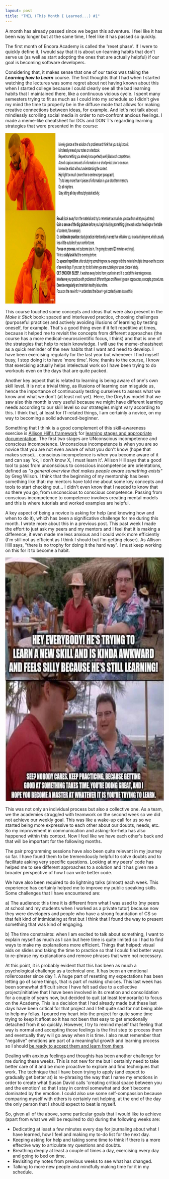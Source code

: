 ```yaml
---
layout: post
title: "TMIL (This Month I Learned...) #1"
---
```

A month has already passed since we began this adventure. I feel like it has been way longer but at the same time, I feel like it has passed so quickly.

The first month of Encora Academy is called the 'reset phase'. If I were to quickly define it, I would say that it is about un-learning habits that don't serve us  (as well as start adopting the ones that are actually helpful) if our goal is becoming software developers. 

Considering that, it makes sense that one of our tasks was taking the ***Learning how to Learn*** course. The first thoughts that I had when I started watching the lectures was some regret about not having known about this when I started college because I could clearly see all the bad learning habits that I maintained there, like a continuous vicious cycle. I spent many semesters trying to fit as much as I could into my schedule so I didn't give my mind the time to properly be in the diffuse mode that allows for making creative connections between ideas, for example. And let's not talk about mindlessly scrolling social media in order to not-confront anxious feelings. I made a meme-like cheatsheet for DOs and DON'T's regarding learning strategies that were presented in the course:

<img src="/img/learninghow2learn.png"  width="960" height="540">

This course touched some concepts and ideas that were also present in the *Make it Stick* book: spaced and interleaved practice, choosing challenges (purposeful practice) and actively avoiding illusions of learning by testing oneself, for example. That's a good thing even if it felt repetitive at times, because it helped me to revisit the concepts from different approaches (the course has a more medical-neuroscientific focus, I think) and that is one of the strategies that help to retain knowledge. I will use the meme-cheatsheet as a quick reminder of the new habits that I want and need to develop. I have been exercising regularly for the last year but whenever I find myself busy, I stop doing it to have 'more time'. Now, thanks to the course, I know that exercising actually helps intelectual work so I have been trying to do workouts even on the days that are quite packed. 

Another key aspect that is related to learning is being aware of one's own skill level. It is not a trivial thing, as illusions of learning can misguide us, hence the importance of continuously testing ourselves to assess what we know and what we don't (at least not yet). Here, the Dreyfus model that we saw also this month is very useful because we might have different learning needs according to our skill level so our strategies might vary according to this. I think that, at least for IT-related things, I am certainly a novice, on my way to becoming a solid advanced-beginner. 

Something that I think is a good complement of this skill-awareness exercise is [Allison Hill's framework](https://youtu.be/757eAoMAAZ8) for [learning stages and appropriate documentation](https://alison.netlify.app/latinr-learn/#38). The first two stages are UNconscious incompetence and conscious incompetence. Unconscious incompetence is when you are so novice that you are not even aware of what you don't know (hope that makes sense)... conscious incompetence is when you become aware of it and can say 'ok, I don't know X, I must learn it'. Allison Hill says that a good tool to pass from unconscious to conscious incompetence are orientations, defined as *"a general overview that makes people aware something exists"* by Greg Wilson. I think that the beginning of my mentorship has been something like that: my mentors have told me about some key concepts and tools to start checking out... I didn't even know that I needed to know that so there you go, from unconscious to conscious competence. Passing from conscious incompetence to competence involves creating mental models and this is where tutorials and worked examples are helpful. 

A key aspect of being a novice is asking for help (and knowing how and when to do it), which has been a significative challenge for me during this month. I wrote more about this in a previous post. This past week I made the effort to just ask my peers and my mentors and I feel that it is making a difference, it even made me less anxious and I could work more efficiently (I'm still not as efficient as I think I should but I'm getting closer). As Allison Hill says, "there is no trophy for doing it the hard way". I must keep working on this for it to become a habit.

<img src="/img/trying2learnanewskill.jpg" width="750" height="771">

This was not only an individual process but also a collective one. As a team, we the academies struggled with teamwork on the second week so we did not achieve our weekly goal. This was like a wake-up call for us so we started being more expressive to each other about our doubts, needs, etc. So my improvement in communication and asking-for-help has also happened within this context. Now I feel like we have each other's back and that will be important for the following months. 

The pair programming sessions have also been quite relevant in my journey so far. I have found them to be tremendously helpful to solve doubts and to facilitate asking very specific questions. Looking at my peers' code has helped me to see different approaches to a solution and it has given me a broader perspective of how I can write better code. 

We have also been required to do lightning talks (almost) each week. This experience has certainly helped me to improve my public speaking skills. Some challenges that I have encountered are: 

a) The audience: this time it is different from what I was used to (my peers at school and my students when I worked as a private tutor) because now they were developers and people who have a strong foundation of CS so that felt kind of intimidating at first but I think that I found the way to present something that was kind of engaging.

b) The time constraints: when I am excited to talk about something, I want to explain myself as much as I can but here time is quite limited so I had to find ways to make my explanations more efficient. Things that helped: visual aids on slides and taking the time to practice so that I could find better ways to re-phrase my explanations and remove phrases that were not necessary.

At this point, it is probably evident that this has been as much a psychological challenge as a technical one. It has been an emotional rollercoaster since day 1. A huge part of resetting my expectations has been letting go of some things, that is part of making choices. This last week has been somewhat difficult since I have felt sad due to a collective project/initiative that I have been involved in its creation and consolidation for a couple of years now, but decided to quit (at least temporarily) to focus on the Academy. This is a decision that I had already made but these last days have been critical for that project and I felt quite sad for not being able to help my fellas. I poured my heart into the project for quite some time trying to keep it afloat so it has not been that easy to get emotionally detached from it so quickly. However, I try to remind myself that feeling that way is normal and accepting those feelings is the first step to process them and eventually they will go away when it is time. I also must remember that "negative" emotions are part of a meaningful growth and learning process so I should [be ready to accept them and learn from them](https://www.facebook.com/susandavidphd/posts/313718106786882). 

Dealing with anxious feelings and thoughts has been another challenge for me during these weeks. This is not new for me but I certainly need to take better care of it and be more proactive to explore and find techniques that work. The technique that I have been trying to apply (and expect to gradually get better at) is re-phrasing the way that I name my emotions in order to create what Susan David calls 'creating critical space between you and the emotion' so that I stay in control somewhat and don't become dominated by the emotion. I could also use some self-compassion because comparing myself with others is certainly not helping, at the end of the day the only person that I should expect to beat is myself.

So, given all of the above, some particular goals that I would like to achieve (apart from what we will be required to do) during the following weeks are:

- Dedicating at least a few minutes every day for journaling about what I have learned, how I feel and making my to-do list for the next day.
- Keeping asking for help and taking some time to think if there is a more effective way to articulate my questions and doubts.
- Breathing deeply at least a couple of times a day, exercising every day and going to bed on time.
- Revisiting my notes from previous weeks to see what has changed.
- Talking to more new people and mindfully making time for it in my schedule.
